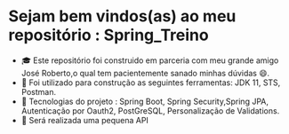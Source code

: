 # Sejam bem vindos(as) ao meu repositório : Spring_Treino


- :mortar_board: Este repositório foi construido em parceria com meu grande amigo José Roberto,o qual tem pacientemente sanado minhas dúvidas 😄.
- :construction: Foi utilizado para construção as seguintes ferramentas: JDK 11, STS, Postman.
- :hammer: Tecnologias do projeto : Spring Boot, Spring Security,Spring JPA, Autenticação por Oauth2, PostGreSQL, Personalização de Validations.  
- :memo: Será realizada uma pequena API 
